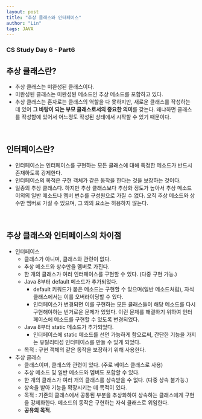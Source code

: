 ```yaml
---
layout: post
title: "추상 클래스와 인터페이스"
author: "Lin"
tags: JAVA
---
```

### CS Study Day 6 - Part6

## 추상 클래스란?

- 추상 클래스는 미완성된 클래스이다.
- 미완성된 클래스는 미완성된 메소드인 추상 메소드를 포함하고 있다.
- 추상 클래스는 혼자로는 클래스의 역할을 다 못하지만, 새로운 클래스를 작성하는 데 있어 **그 바탕이 되는 부모 클래스로서의 중요한 의미**를 갖는다. 왜냐하면 클래스를 작성함에 있어서 어느정도 작성된 상태에서 시작할 수 있기 때문이다. 

<br>

## 인터페이스란?

- 인터페이스는 인터페이스를 구현하는 모든 클래스에 대해 특정한 메소드가 반드시 존재하도록 강제한다.
- 인터페이스의 목적은 구현 객체가 같은 동작을 한다는 것을 보장하는 것이다.
- 일종의 추상 클래스다. 하지만 추상 클래스보다 추상화 정도가 높아서 추상 메소드 이외의 일반 메소드나 멤버 변수를 구성원으로 가질 수 없다. 오직 추상 메소드와 상수만 멤버로 가질 수 있으며, 그 외의 요소는 허용하지 않는다.

<br>

## 추상 클래스와 인터페이스의 차이점

- 인터페이스
  - 클래스가 아니며, 클래스와 관련이 없다.
  - 추상 메소드와 상수만을 멤버로 가진다.
  - 한 개의 클래스가 여러 인터페이스를 구현할 수 있다. (다중 구현 가능.)
  - Java 8부터 default 메소드가 추가되었다. 
    - default 키워드가 붙은 메소드는 구현할 수 있으며(일반 메소드처럼), 자식 클래스에서는 이를 오버라이딩할 수 있다.
    - 인터페이스가 변경되면 이를 구현하는 모든 클래스들이 해당 메소드를 다시 구현해야하는 번거로운 문제가 있었다. 이런 문제를 해결하기 위하여 인터페이스에 메소드를 구현할 수 있도록 변경되었다.
  - Java 8부터 static 메소드가 추가되었다.
    - 인터페이스에 static 메소드를 선언 가능하게 함으로써, 간단한 기능을 가지는 유틸리티성 인터페이스를 만들 수 있게 되었다. 
  - 목적 : 구현 객체의 같은 동작을 보장하기 위해 사용한다.
- 추상 클래스
  - 클래스이며, 클래스와 관련이 있다. (주로 베이스 클래스로 사용)
  - 추상 메소드 및 일반 메소드와 멤버도 포함할 수 있다.
  - 한 개의 클래스가 여러 개의 클래스를 상속받을 수 없다. (다중 상속 불가능.)
  - 상속을 받아 기능을 확장시키는 데 목적이 있다.
  - 목적 : 기존의 클래스에서 공통된 부분을 추상화하여 상속하는 클래스에게 구현을 강제화한다. 메소드의 동작은 구현하는 자식 클래스로 위임한다. 
  - **공유의 목적**.
